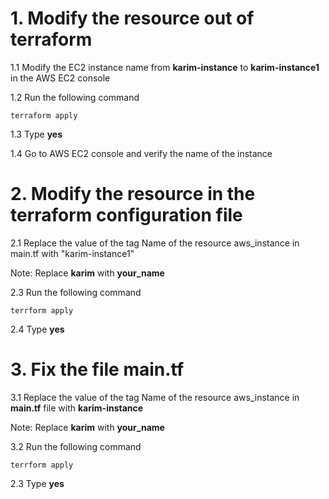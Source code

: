# 1. Modify the resource out of terraform
1.1 Modify the EC2 instance name from **karim-instance** to **karim-instance1** in the AWS EC2 console

1.2 Run the following command
```
terraform apply
```
1.3 Type **yes**

1.4 Go to AWS EC2 console and verify the name of the instance

# 2. Modify the resource in the terraform configuration file
2.1 Replace the value of the tag Name of the resource aws_instance in main.tf with "karim-instance1"

Note: Replace **karim** with **your_name**

2.3 Run the following command
```
terrform apply
```
2.4 Type **yes**

# 3. Fix the file main.tf
3.1 Replace the value of the tag Name of the resource aws_instance in **main.tf** file with **karim-instance**

Note: Replace **karim** with **your_name**

3.2 Run the following command
```
terrform apply
```
2.3 Type **yes**
